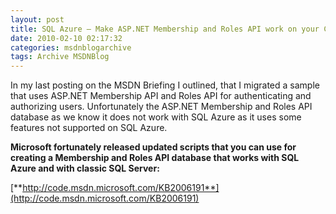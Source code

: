 ```yaml
---
layout: post
title: SQL Azure – Make ASP.NET Membership and Roles API work on your Cloud Database
date: 2010-02-10 02:17:32
categories: msdnblogarchive
tags: Archive MSDNBlog
---
```


In my last posting on the MSDN Briefing I outlined, that I migrated a sample that uses ASP.NET Membership API and Roles API for authenticating and authorizing users. Unfortunately the ASP.NET Membership and Roles API database as we know it does not work with SQL Azure as it uses some features not supported on SQL Azure.

 **Microsoft fortunately released updated scripts that you can use for creating a Membership and Roles API database that works with SQL Azure and with classic SQL Server:**

 [**http://code.msdn.microsoft.com/KB2006191**](http://code.msdn.microsoft.com/KB2006191)


